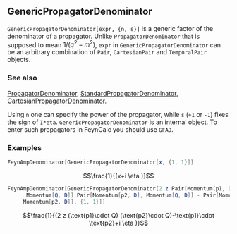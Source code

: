 ## GenericPropagatorDenominator

`GenericPropagatorDenominator[expr, {n, s}]`  is a generic factor of the denominator of a propagator. Unlike `PropagatorDenominator` that is supposed to mean $1/(q^2-m^2)$, `expr` in `GenericPropagatorDenominator` can be an arbitrary combination of `Pair`, `CartesianPair` and `TemporalPair` objects.

### See also

[PropagatorDenominator](PropagatorDenominator), [StandardPropagatorDenominator](StandardPropagatorDenominator), [CartesianPropagatorDenominator](CartesianPropagatorDenominator).

Using `n` one can specify the power of the propagator, while `s` (`+1` or `-1`) fixes the sign of `I*eta`. `GenericPropagatorDenominator` is an internal object. To enter such propagators in FeynCalc you should use `GFAD`.

### Examples

```mathematica
FeynAmpDenominator[GenericPropagatorDenominator[x, {1, 1}]]
```

$$\frac{1}{(x+i \eta )}$$

```mathematica
FeynAmpDenominator[GenericPropagatorDenominator[2 z Pair[Momentum[p1, D], 
      Momentum[Q, D]] Pair[Momentum[p2, D], Momentum[Q, D]] - Pair[Momentum[p1, D], 
     Momentum[p2, D]], {1, 1}]]
```

$$\frac{1}{(2 z (\text{p1}\cdot Q) (\text{p2}\cdot Q)-\text{p1}\cdot \text{p2}+i \eta )}$$